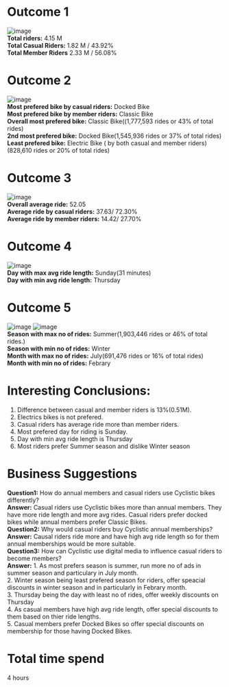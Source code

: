 # Outcome 1
![image](https://github.com/AADITYAPRABALCHAWLA/GOOGLE-DATA-ANALYSIS-CAPSTONE-PROJECT/assets/103323016/71c30205-59bc-4dfa-92d9-0c18ad12263c)<br/>
**Total riders:** 4.15 M<br/>
**Total Casual Riders:** 1.82 M / 43.92%<br/>
**Total Member Riders** 2.33 M / 56.08%<br/>
# Outcome 2
![image](https://github.com/AADITYAPRABALCHAWLA/GOOGLE-DATA-ANALYSIS-CAPSTONE-PROJECT/assets/103323016/dccf9eb8-3cc0-4045-a606-491fcfe9f70b)<br/>
**Most prefered bike by casual riders:** Docked Bike<br/>
**Most prefered bike by member riders:** Classic Bike<br/>
**Overall most prefered bike:** Classic Bike((1,777,593 rides or 43% of total rides)<br/>
**2nd most prefered bike:** Docked Bike(1,545,936 rides or 37% of total rides)<br/>
**Least prefered bike:** Electric Bike ( by both casual and member riders)(828,610 rides or 20% of total rides)<br/>
# Outcome 3
![image](https://github.com/AADITYAPRABALCHAWLA/GOOGLE-DATA-ANALYSIS-CAPSTONE-PROJECT/assets/103323016/8537d4ab-ebe6-4533-ad7f-a1e5162b1772)<br/>
**Overall average ride:** 52.05<br/>
**Average ride by casual riders:** 37.63/ 72.30%<br/>
**Average ride by member riders:** 14.42/ 27.70%<br/>
# Outcome 4
![image](https://github.com/AADITYAPRABALCHAWLA/GOOGLE-DATA-ANALYSIS-CAPSTONE-PROJECT/assets/103323016/52072903-d60e-4ced-8764-cf4ca49cb20d)<br/>
**Day with max avg ride length:** Sunday(31 minutes)<br/>
**Day with min avg ride length:** Thursday<br/>
# Outcome 5
![image](https://github.com/AADITYAPRABALCHAWLA/GOOGLE-DATA-ANALYSIS-CAPSTONE-PROJECT/assets/103323016/1196c9ce-13e2-440a-98ec-8d71e455c403)
![image](https://github.com/AADITYAPRABALCHAWLA/GOOGLE-DATA-ANALYSIS-CAPSTONE-PROJECT/assets/103323016/07513f22-18e4-40ce-88ee-199e301964e1)<br/>
**Season with max no of rides:** Summer(1,903,446 rides or 46% of total rides.)<br/>
**Season with min no of rides:** Winter<br/>
**Month with max no of rides:** July(691,476 rides or 16% of total rides)<br/>
**Month with min no of rides:** Febrary<br/>
# Interesting Conclusions:
1. Difference between casual and member riders is 13%(0.51M).
2. Electrics bikes is not prefered.
3. Casual riders has average ride more than member riders.
4. Most prefered day for riding is Sunday.
5. Day with min avg ride length is Thursday
6. Most riders prefer Summer season and dislike Winter season
# Business Suggestions
**Question1:** How do annual members and casual riders use Cyclistic bikes differently?<br/>
**Answer:** Casual riders use Cyclistic bikes more than annual members. They have more ride length and more avg rides. Casual riders prefer docked bikes while annual members prefer Classic Bikes.<br/>
**Question2:** Why would casual riders buy Cyclistic annual memberships?<br/>
**Answer:** Causal riders ride more and have high avg ride length so for them annual memberships would be more suitable.<br/>
**Question3:** How can Cyclistic use digital media to influence casual riders to become members?<br/>
**Answer:** 1. As most prefers season is summer, run more no of ads in summer season and particulary in July month.<br/>
2. Winter season being least prefered season for riders, offer speacial discounts in winter season and in particularly in Febrary month.<br/>
3. Thursday being the day with least no of rides, offer weekly discounts on Thursday<br/>
4. As casual members have high avg ride length, offer special discounts to them based on thier ride lengths.<br/>
5. Casual members prefer Docked Bikes so offer special discounts on membership for those having Docked Bikes.<br/>

# Total time spend
4 hours
